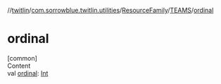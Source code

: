 //[twitlin](../../../index.md)/[com.sorrowblue.twitlin.utilities](../../index.md)/[ResourceFamily](../index.md)/[TEAMS](index.md)/[ordinal](ordinal.md)



# ordinal  
[common]  
Content  
val [ordinal](ordinal.md): [Int](https://kotlinlang.org/api/latest/jvm/stdlib/kotlin/-int/index.html)  



